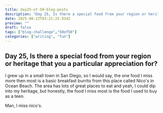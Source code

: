 ```yaml
---
title: day25-of-50-blog-posts
description: "Day 25, Is there a special food from your region or heritage that you a particular appreciation for?"
date: 2025-08-22T03:21:25.934Z
preview: ""
draft: false
tags: ["blog-challenge","50of50"]
categories: ["writing", "fun"]
---
```


## Day 25, Is there a special food from your region or heritage that you a particular appreciation for?

I grew up in a small town in San Diego, so I would say, the one food I miss more then most is a basic breakfast burrito from this place called Nico's in Ocean Beach. The area has lots of great places to eat and yeah, I could dip into my heritage, but honestly, the food I miss most is the food I used to buy as a teen. 

Man, I miss nico's.